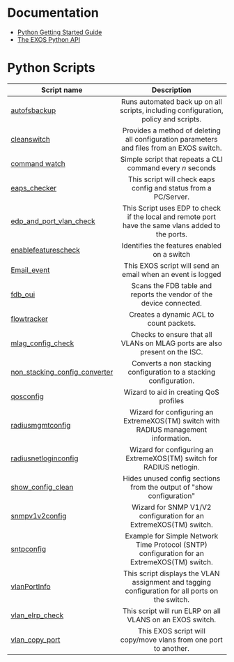 # Documentation
* [Python Getting Started Guide](http://www.extremenetworks.com/wp-content/uploads/2015/02/Python_Getting_Started_Guide.pdf)
* [The EXOS Python API](http://documentation.extremenetworks.com/python/)

# Python Scripts
| Script name   | Description   |
| ------------- |:-------------:|
|[autofsbackup](autofsbackuppy)|Runs automated back up on all scripts, including configuration, policy and scripts.|
|[cleanswitch](cleanswitch)|Provides a method of deleting all configuration parameters and files from an EXOS switch.|
|[command watch](watch)|Simple script that repeats a CLI command every *n* seconds|
|[eaps_checker](eaps_checker)|This script will check eaps config and status from a PC/Server.|
|[edp_and_port_vlan_check](edp_and_port_vlan_check)|This Script uses EDP to check if the local and remote port have the same vlans added to the ports.|
|[enablefeaturescheck](enablefeaturescheckpy)|Identifies the features enabled on a switch|
|[Email_event](Email_event)|This EXOS script will send an email when an event is logged|
|[fdb_oui](fdb_oui)|Scans the FDB table and reports the vendor of the device connected.|
|[flowtracker](flowtracker)|Creates a dynamic ACL to count packets.|
|[mlag_config_check](mlag_config_check)|Checks to ensure that all VLANs on MLAG ports are also present on the ISC.|
|[non_stacking_config_converter](non_stacking_config_converter)|Converts a non stacking configuration to a stacking configuration.|
|[qosconfig](qosconfigpy)|Wizard to aid in creating QoS profiles|
|[radiusmgmtconfig](radiusmgmtconfigpy)|Wizard for configuring an ExtremeXOS(TM) switch with RADIUS management information.|
|[radiusnetloginconfig](radiusnetloginconfigpy)|Wizard for configuring an ExtremeXOS(TM) switch for RADIUS netlogin.|
|[show_config_clean](show_config_clean)|Hides unused config sections from the output of "show configuration"|
|[snmpv1v2config](snmpv1v2configpy)|Wizard for SNMP V1/V2 configuration for an ExtremeXOS(TM) switch.|
|[sntpconfig](sntpconfigpy)|Example for Simple Network Time Protocol (SNTP) configuration for an ExtremeXOS(TM) switch.|
|[vlanPortInfo](vlanportinfo)|This script displays the VLAN assignment and tagging configuration for all ports on the switch.|
|[vlan_elrp_check](vlan_elrp_check)|This script will run ELRP on all VLANS on an EXOS switch.|
|[vlan_copy_port](vlan_copy_port)|This EXOS script will copy/move vlans from one port to another.|
